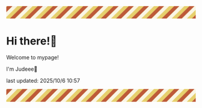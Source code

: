 <!-- Header image -->
<img src="./pokemon/pokemon_38.png" width="1000">

# Hi there!👋

Welcome to mypage!

I'm Judeee🐷

last updated: 2025/10/6 10:57

<!-- Footer image -->
<img src="./pokemon/pokemon_38.png" width="1000">
